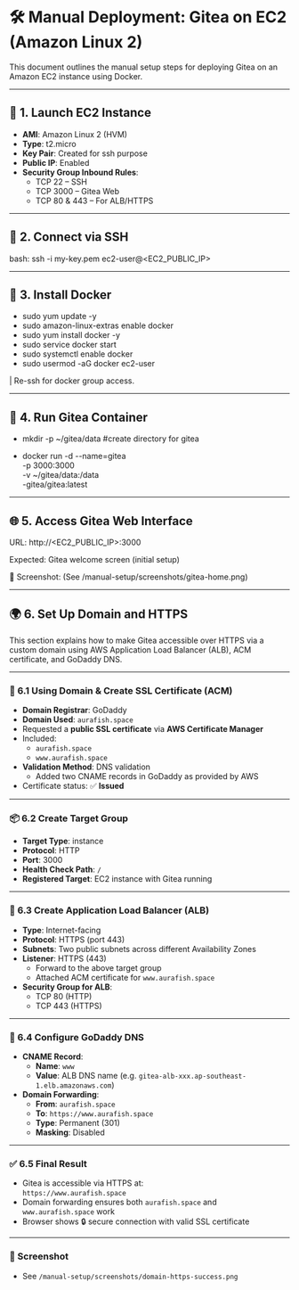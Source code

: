 # 🛠️ Manual Deployment: Gitea on EC2 (Amazon Linux 2)

This document outlines the manual setup steps for deploying Gitea on an Amazon EC2 instance using Docker.

---

## 🚀 1. Launch EC2 Instance

- **AMI**: Amazon Linux 2 (HVM)
- **Type**: t2.micro
- **Key Pair**: Created for ssh purpose
- **Public IP**: Enabled
- **Security Group Inbound Rules**:
  - TCP 22 – SSH
  - TCP 3000 – Gitea Web
  - TCP 80 & 443 – For ALB/HTTPS

---

## 🔐 2. Connect via SSH

bash:
ssh -i my-key.pem ec2-user@<EC2_PUBLIC_IP>

---

## 🐳 3. Install Docker

- sudo yum update -y
- sudo amazon-linux-extras enable docker
- sudo yum install docker -y
- sudo service docker start
- sudo systemctl enable docker
- sudo usermod -aG docker ec2-user

| Re-ssh for docker group access.

---

## 📁 4. Run Gitea Container

- mkdir -p ~/gitea/data #create directory for gitea

- docker run -d --name=gitea \
   -p 3000:3000 \
   -v ~/gitea/data:/data \
   -gitea/gitea:latest

---

## 🌐 5. Access Gitea Web Interface
URL: http://<EC2_PUBLIC_IP>:3000

Expected: Gitea welcome screen (initial setup)

📸 Screenshot:
(See /manual-setup/screenshots/gitea-home.png)

---

## 🌍 6. Set Up Domain and HTTPS

This section explains how to make Gitea accessible over HTTPS via a custom domain using AWS Application Load Balancer (ALB), ACM certificate, and GoDaddy DNS.

---

### 🔗 6.1 Using Domain & Create SSL Certificate (ACM)

- **Domain Registrar**: GoDaddy  
- **Domain Used**: `aurafish.space`
- Requested a **public SSL certificate** via **AWS Certificate Manager**
- Included:
  - `aurafish.space`
  - `www.aurafish.space`
- **Validation Method**: DNS validation
  - Added two CNAME records in GoDaddy as provided by AWS
- Certificate status: ✅ **Issued**

---

### 📦 6.2 Create Target Group

- **Target Type**: instance
- **Protocol**: HTTP
- **Port**: 3000
- **Health Check Path**: `/`
- **Registered Target**: EC2 instance with Gitea running

---

### 🧩 6.3 Create Application Load Balancer (ALB)

- **Type**: Internet-facing
- **Protocol**: HTTPS (port 443)
- **Subnets**: Two public subnets across different Availability Zones
- **Listener**: HTTPS (443)
  - Forward to the above target group
  - Attached ACM certificate for `www.aurafish.space`
- **Security Group for ALB**:
  - TCP 80 (HTTP)
  - TCP 443 (HTTPS)

---

### 🧭 6.4 Configure GoDaddy DNS

- **CNAME Record**:
  - **Name**: `www`
  - **Value**: ALB DNS name (e.g. `gitea-alb-xxx.ap-southeast-1.elb.amazonaws.com`)
- **Domain Forwarding**:
  - **From**: `aurafish.space`
  - **To**: `https://www.aurafish.space`
  - **Type**: Permanent (301)
  - **Masking**: Disabled

---

### ✅ 6.5 Final Result

- Gitea is accessible via HTTPS at:  
  `https://www.aurafish.space`
- Domain forwarding ensures both `aurafish.space` and `www.aurafish.space` work
- Browser shows 🔒 secure connection with valid SSL certificate

---

### 📸 Screenshot

- See `/manual-setup/screenshots/domain-https-success.png`
